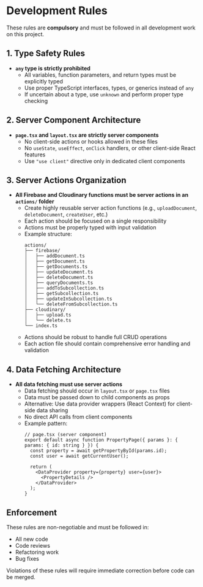 # Development Rules

These rules are **compulsory** and must be followed in all development work on this project.

## 1. Type Safety Rules

- **`any` type is strictly prohibited**
  - All variables, function parameters, and return types must be explicitly typed
  - Use proper TypeScript interfaces, types, or generics instead of `any`
  - If uncertain about a type, use `unknown` and perform proper type checking

## 2. Server Component Architecture

- **`page.tsx` and `layout.tsx` are strictly server components**
  - No client-side actions or hooks allowed in these files
  - No `useState`, `useEffect`, `onClick` handlers, or other client-side React features
  - Use `"use client"` directive only in dedicated client components

## 3. Server Actions Organization

- **All Firebase and Cloudinary functions must be server actions in an `actions/` folder**
  - Create highly reusable server action functions (e.g., `uploadDocument`, `deleteDocument`, `createUser`, etc.)
  - Each action should be focused on a single responsibility
  - Actions must be properly typed with input validation
  - Example structure:
    ```
    actions/
    ├── firebase/
    │   ├── addDocument.ts
    │   ├── getDocument.ts
    │   ├── getDocuments.ts
    │   ├── updateDocument.ts
    │   ├── deleteDocument.ts
    │   ├── queryDocuments.ts
    │   ├── addToSubcollection.ts
    │   ├── getSubcollection.ts
    │   ├── updateInSubcollection.ts
    │   └── deleteFromSubcollection.ts
    ├── cloudinary/
    │   ├── upload.ts
    │   └── delete.ts
    └── index.ts
    ```
  - Actions should be robust to handle full CRUD operations
  - Each action file should contain comprehensive error handling and validation

## 4. Data Fetching Architecture

- **All data fetching must use server actions**
  - Data fetching should occur in `layout.tsx` or `page.tsx` files
  - Data must be passed down to child components as props
  - Alternative: Use data provider wrappers (React Context) for client-side data sharing
  - No direct API calls from client components
  - Example pattern:
    ```tsx
    // page.tsx (server component)
    export default async function PropertyPage({ params }: { params: { id: string } }) {
      const property = await getPropertyById(params.id);
      const user = await getCurrentUser();
      
      return (
        <DataProvider property={property} user={user}>
          <PropertyDetails />
        </DataProvider>
      );
    }
    ```

## Enforcement

These rules are non-negotiable and must be followed in:
- All new code
- Code reviews
- Refactoring work
- Bug fixes

Violations of these rules will require immediate correction before code can be merged.